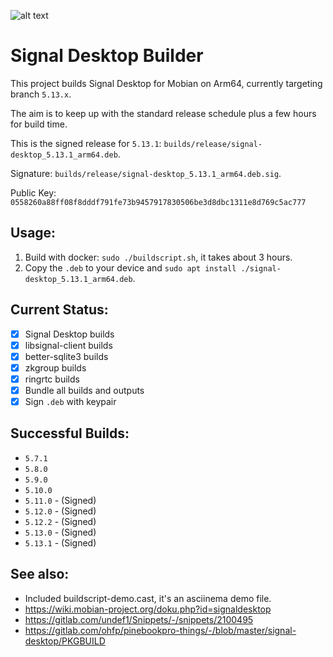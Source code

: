 ![alt text](https://signal.org/assets/header/logo-f7ef605fe417d5520d38d546b3b774b4261c75220b9904da4d8b2ffc19a761ff.png)

# Signal Desktop Builder

This project builds Signal Desktop for Mobian on Arm64, currently targeting branch `5.13.x`.

The aim is to keep up with the standard release schedule plus a few hours for build time.

This is the signed release for `5.13.1`: `builds/release/signal-desktop_5.13.1_arm64.deb`.

Signature: `builds/release/signal-desktop_5.13.1_arm64.deb.sig`.

Public Key: `0558260a88ff08f8dddf791fe73b9457917830506be3d8dbc1311e8d769c5ac777`

## Usage:

1. Build with docker: `sudo ./buildscript.sh`, it takes about 3 hours.
2. Copy the `.deb` to your device and `sudo apt install ./signal-desktop_5.13.1_arm64.deb`.

## Current Status:

* [x] Signal Desktop builds
* [x] libsignal-client builds
* [x] better-sqlite3 builds
* [x] zkgroup builds
* [x] ringrtc builds
* [x] Bundle all builds and outputs
* [x] Sign `.deb` with keypair

## Successful Builds:

* `5.7.1`
* `5.8.0`
* `5.9.0`
* `5.10.0`
* `5.11.0` - (Signed)
* `5.12.0` - (Signed)
* `5.12.2` - (Signed)
* `5.13.0` - (Signed)
* `5.13.1` - (Signed)

## See also:

* Included buildscript-demo.cast, it's an asciinema demo file.
* https://wiki.mobian-project.org/doku.php?id=signaldesktop
* https://gitlab.com/undef1/Snippets/-/snippets/2100495
* https://gitlab.com/ohfp/pinebookpro-things/-/blob/master/signal-desktop/PKGBUILD
